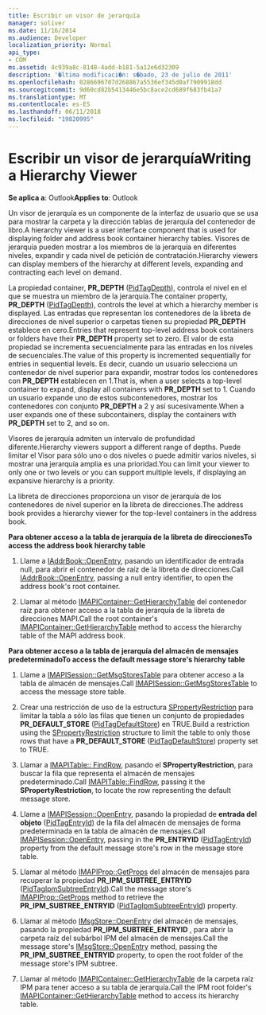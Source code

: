 ```yaml
---
title: Escribir un visor de jerarquía
manager: soliver
ms.date: 11/16/2014
ms.audience: Developer
localization_priority: Normal
api_type:
- COM
ms.assetid: 4c939a8c-8148-4add-b181-5a12e6d32309
description: '�ltima modificaci�n: s�bado, 23 de julio de 2011'
ms.openlocfilehash: 0286696707d268867a5536ef345d0af7909918dd
ms.sourcegitcommit: 9d60cd82b5413446e5bc8ace2cd689f683fb41a7
ms.translationtype: MT
ms.contentlocale: es-ES
ms.lasthandoff: 06/11/2018
ms.locfileid: "19820995"
---
```

# <a name="writing-a-hierarchy-viewer"></a><span data-ttu-id="cc066-103">Escribir un visor de jerarquía</span><span class="sxs-lookup"><span data-stu-id="cc066-103">Writing a Hierarchy Viewer</span></span>

  
  
<span data-ttu-id="cc066-104">**Se aplica a**: Outlook</span><span class="sxs-lookup"><span data-stu-id="cc066-104">**Applies to**: Outlook</span></span> 
  
<span data-ttu-id="cc066-105">Un visor de jerarquía es un componente de la interfaz de usuario que se usa para mostrar la carpeta y la dirección tablas de jerarquía del contenedor de libro.</span><span class="sxs-lookup"><span data-stu-id="cc066-105">A hierarchy viewer is a user interface component that is used for displaying folder and address book container hierarchy tables.</span></span> <span data-ttu-id="cc066-106">Visores de jerarquía pueden mostrar a los miembros de la jerarquía en diferentes niveles, expandir y cada nivel de petición de contratación.</span><span class="sxs-lookup"><span data-stu-id="cc066-106">Hierarchy viewers can display members of the hierarchy at different levels, expanding and contracting each level on demand.</span></span>
  
<span data-ttu-id="cc066-107">La propiedad container, **PR_DEPTH** ([PidTagDepth](pidtagdepth-canonical-property.md)), controla el nivel en el que se muestra un miembro de la jerarquía.</span><span class="sxs-lookup"><span data-stu-id="cc066-107">The container property, **PR_DEPTH** ([PidTagDepth](pidtagdepth-canonical-property.md)), controls the level at which a hierarchy member is displayed.</span></span> <span data-ttu-id="cc066-108">Las entradas que representan los contenedores de la libreta de direcciones de nivel superior o carpetas tienen su propiedad **PR_DEPTH** establece en cero.</span><span class="sxs-lookup"><span data-stu-id="cc066-108">Entries that represent top-level address book containers or folders have their **PR_DEPTH** property set to zero.</span></span> <span data-ttu-id="cc066-109">El valor de esta propiedad se incrementa secuencialmente para las entradas en los niveles de secuenciales.</span><span class="sxs-lookup"><span data-stu-id="cc066-109">The value of this property is incremented sequentially for entries in sequential levels.</span></span> <span data-ttu-id="cc066-110">Es decir, cuando un usuario selecciona un contenedor de nivel superior para expandir, mostrar todos los contenedores con **PR_DEPTH** establecen en 1.</span><span class="sxs-lookup"><span data-stu-id="cc066-110">That is, when a user selects a top-level container to expand, display all containers with **PR_DEPTH** set to 1.</span></span> <span data-ttu-id="cc066-111">Cuando un usuario expande uno de estos subcontenedores, mostrar los contenedores con conjunto **PR_DEPTH** a 2 y así sucesivamente.</span><span class="sxs-lookup"><span data-stu-id="cc066-111">When a user expands one of these subcontainers, display the containers with **PR_DEPTH** set to 2, and so on.</span></span> 
  
<span data-ttu-id="cc066-112">Visores de jerarquía admiten un intervalo de profundidad diferente.</span><span class="sxs-lookup"><span data-stu-id="cc066-112">Hierarchy viewers support a different range of depths.</span></span> <span data-ttu-id="cc066-113">Puede limitar el Visor para sólo uno o dos niveles o puede admitir varios niveles, si mostrar una jerarquía amplia es una prioridad.</span><span class="sxs-lookup"><span data-stu-id="cc066-113">You can limit your viewer to only one or two levels or you can support multiple levels, if displaying an expansive hierarchy is a priority.</span></span> 
  
<span data-ttu-id="cc066-114">La libreta de direcciones proporciona un visor de jerarquía de los contenedores de nivel superior en la libreta de direcciones.</span><span class="sxs-lookup"><span data-stu-id="cc066-114">The address book provides a hierarchy viewer for the top-level containers in the address book.</span></span> 
  
 <span data-ttu-id="cc066-115">**Para obtener acceso a la tabla de jerarquía de la libreta de direcciones**</span><span class="sxs-lookup"><span data-stu-id="cc066-115">**To access the address book hierarchy table**</span></span>
  
1. <span data-ttu-id="cc066-116">Llame a [IAddrBook::OpenEntry](iaddrbook-openentry.md), pasando un identificador de entrada null, para abrir el contenedor de raíz de la libreta de direcciones.</span><span class="sxs-lookup"><span data-stu-id="cc066-116">Call [IAddrBook::OpenEntry](iaddrbook-openentry.md), passing a null entry identifier, to open the address book's root container.</span></span>
    
2. <span data-ttu-id="cc066-117">Llamar al método [IMAPIContainer::GetHierarchyTable](imapicontainer-gethierarchytable.md) del contenedor raíz para obtener acceso a la tabla de jerarquía de la libreta de direcciones MAPI.</span><span class="sxs-lookup"><span data-stu-id="cc066-117">Call the root container's [IMAPIContainer::GetHierarchyTable](imapicontainer-gethierarchytable.md) method to access the hierarchy table of the MAPI address book.</span></span> 
    
 <span data-ttu-id="cc066-118">**Para obtener acceso a la tabla de jerarquía del almacén de mensajes predeterminado**</span><span class="sxs-lookup"><span data-stu-id="cc066-118">**To access the default message store's hierarchy table**</span></span>
  
1. <span data-ttu-id="cc066-119">Llame a [IMAPISession::GetMsgStoresTable](imapisession-getmsgstorestable.md) para obtener acceso a la tabla de almacén de mensajes.</span><span class="sxs-lookup"><span data-stu-id="cc066-119">Call [IMAPISession::GetMsgStoresTable](imapisession-getmsgstorestable.md) to access the message store table.</span></span> 
    
2. <span data-ttu-id="cc066-120">Crear una restricción de uso de la estructura [SPropertyRestriction](spropertyrestriction.md) para limitar la tabla a sólo las filas que tienen un conjunto de propiedades **PR_DEFAULT_STORE** ([PidTagDefaultStore](pidtagdefaultstore-canonical-property.md)) en TRUE.</span><span class="sxs-lookup"><span data-stu-id="cc066-120">Build a restriction using the [SPropertyRestriction](spropertyrestriction.md) structure to limit the table to only those rows that have a **PR_DEFAULT_STORE** ([PidTagDefaultStore](pidtagdefaultstore-canonical-property.md)) property set to TRUE.</span></span> 
    
3. <span data-ttu-id="cc066-121">Llamar a [IMAPITable:: FindRow](imapitable-findrow.md), pasando el **SPropertyRestriction**, para buscar la fila que representa el almacén de mensajes predeterminado.</span><span class="sxs-lookup"><span data-stu-id="cc066-121">Call [IMAPITable::FindRow](imapitable-findrow.md), passing it the **SPropertyRestriction**, to locate the row representing the default message store.</span></span> 
    
4. <span data-ttu-id="cc066-122">Llame a [IMAPISession::OpenEntry](imapisession-openentry.md), pasando la propiedad de **entrada del objeto** ([PidTagEntryId](pidtagentryid-canonical-property.md)) de la fila del almacén de mensajes de forma predeterminada en la tabla de almacén de mensajes.</span><span class="sxs-lookup"><span data-stu-id="cc066-122">Call [IMAPISession::OpenEntry](imapisession-openentry.md), passing in the **PR_ENTRYID** ([PidTagEntryId](pidtagentryid-canonical-property.md)) property from the default message store's row in the message store table.</span></span>
    
5. <span data-ttu-id="cc066-123">Llamar al método [IMAPIProp::GetProps](imapiprop-getprops.md) del almacén de mensajes para recuperar la propiedad **PR_IPM_SUBTREE_ENTRYID** ([PidTagIpmSubtreeEntryId](pidtagipmsubtreeentryid-canonical-property.md)).</span><span class="sxs-lookup"><span data-stu-id="cc066-123">Call the message store's [IMAPIProp::GetProps](imapiprop-getprops.md) method to retrieve the **PR_IPM_SUBTREE_ENTRYID** ([PidTagIpmSubtreeEntryId](pidtagipmsubtreeentryid-canonical-property.md)) property.</span></span>
    
6. <span data-ttu-id="cc066-124">Llamar al método [IMsgStore::OpenEntry](imsgstore-openentry.md) del almacén de mensajes, pasando la propiedad **PR_IPM_SUBTREE_ENTRYID** , para abrir la carpeta raíz del subárbol IPM del almacén de mensajes.</span><span class="sxs-lookup"><span data-stu-id="cc066-124">Call the message store's [IMsgStore::OpenEntry](imsgstore-openentry.md) method, passing the **PR_IPM_SUBTREE_ENTRYID** property, to open the root folder of the message store's IPM subtree.</span></span> 
    
7. <span data-ttu-id="cc066-125">Llamar al método [IMAPIContainer::GetHierarchyTable](imapicontainer-gethierarchytable.md) de la carpeta raíz IPM para tener acceso a su tabla de jerarquía.</span><span class="sxs-lookup"><span data-stu-id="cc066-125">Call the IPM root folder's [IMAPIContainer::GetHierarchyTable](imapicontainer-gethierarchytable.md) method to access its hierarchy table.</span></span> 
    

